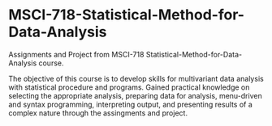 # MSCI-718-Statistical-Method-for-Data-Analysis
Assignments and Project from MSCI-718 Statistical-Method-for-Data-Analysis course.

The objective of this course is to develop skills for multivariant data analysis with statistical procedure and programs. Gained practical knowledge on selecting the appropriate analysis, preparing data for analysis, menu-driven and syntax programming, interpreting output, and presenting results of a complex nature through the assingments and project.
